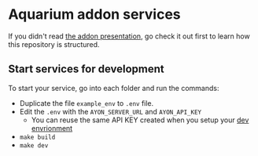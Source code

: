 # Aquarium addon services

If you didn't read [the addon presentation](../README.md#presentation), go check it out first to learn how this repository is structured.

## Start services for development

To start your service, go into each folder and run the commands:

- Duplicate the file `example_env` to `.env` file.
- Edit the `.env` with the `AYON_SERVER_URL` and `AYON_API_KEY`
  - You can reuse the same API KEY created when you setup your [dev envrionment](../docs/dev.md)
- `make build`
- `make dev`